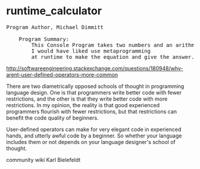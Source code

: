 # runtime_calculator

<pre>
Program Author, Michael Dimmitt

    Program Summary:
        This Console Program takes two numbers and an arithmatic_expression
        I would have liked use metaprogramming 
        at runtime to make the equation and give the answer. 
</pre>



http://softwareengineering.stackexchange.com/questions/180948/why-arent-user-defined-operators-more-common

There are two diametrically opposed schools of thought in programming language design. One is that programmers write better code with fewer restrictions, and the other is that they write better code with more restrictions. In my opinion, the reality is that good experienced programmers flourish with fewer restrictions, but that restrictions can benefit the code quality of beginners.

User-defined operators can make for very elegant code in experienced hands, and utterly awful code by a beginner. So whether your language includes them or not depends on your language designer's school of thought.

community wiki
Karl Bielefeldt

